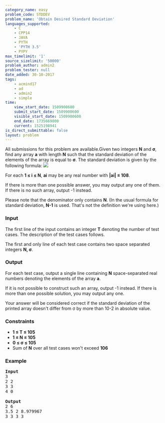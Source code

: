 ```yaml
---
category_name: easy
problem_code: STDDEV
problem_name: 'Obtain Desired Standard Deviation'
languages_supported:
    - C
    - CPP14
    - JAVA
    - PYTH
    - 'PYTH 3.5'
    - PYPY
max_timelimit: '1'
source_sizelimit: '50000'
problem_author: admin2
problem_tester: null
date_added: 30-10-2017
tags:
    - acmind17
    - ad
    - admin2
    - simple
time:
    view_start_date: 1509900600
    submit_start_date: 1509900600
    visible_start_date: 1509900600
    end_date: 1735669800
    current: 1525198941
is_direct_submittable: false
layout: problem
---
```

All submissions for this problem are available.Given two integers **N** and **σ**, find any array **a** with length **N** such that the standard deviation of the elements of the array is equal to **σ**. The standard deviation is given by the following formula: ![](https://codechef_shared.s3.amazonaws.com/download/upload/ACMIND17/sd_compressed.jpg)

For each **1 ≤ i ≤ N**, **ai** may be any real number with **|ai| ≤ 108**.

If there is more than one possible answer, you may output any one of them. If there is no such array, output -1 instead.

Please note that the denominator only contains **N**. (In the usual formula for standard deviation, **N-1** is used. That's not the definition we're using here.)

### Input

The first line of the input contains an integer **T** denoting the number of test cases. The description of the test cases follows.

The first and only line of each test case contains two space separated integers **N, σ**.

### Output

For each test case, output a single line containing **N** space-separated real numbers denoting the elements of the array **a**.

If it is not possible to construct such an array, output -1 instead. If there is more than one possible solution, you may output any one.

Your answer will be considered correct if the standard deviation of the printed array doesn't differ from σ by more than 10-2 in absolute value.

### Constraints

- **1 ≤ T ≤ 105**
- **1 ≤ N ≤ 105**
- **0 ≤ σ ≤ 105**
- Sum of **N** over all test cases won't exceed **106**

### Example

<pre>
<b>Input</b>
3
2 2
3 3
4 0

<b>Output</b>
2 6
3.5 2 8.979967
3 3 3 3
</pre>